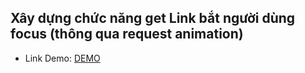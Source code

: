 ## Xây dựng chức năng get Link bắt người dùng focus (thông qua request animation)

- Link Demo: [DEMO](https://buiduong2.github.io/F8-Javascript/lession34/)